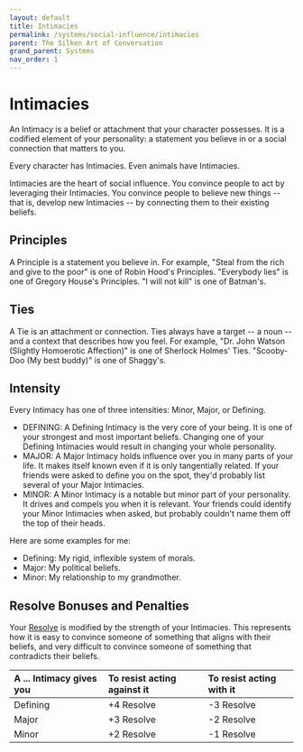 ```yaml
---
layout: default
title: Intimacies
permalink: /systems/social-influence/intimacies
parent: The Silken Art of Conversation
grand_parent: Systems
nav_order: 1
---
```


# Intimacies

An Intimacy is a belief or attachment that your character possesses. It is a
codified element of your personality: a statement you believe in or a social
connection that matters to you.

Every character has Intimacies. Even animals have Intimacies.

Intimacies are the heart of social influence. You convince people to act by
leveraging their Intimacies. You convince people to believe new things --
that is, develop new Intimacies -- by connecting them to their existing beliefs.

## Principles

A Principle is a statement you believe in. For example, "Steal from the rich and
give to the poor" is one of Robin Hood's Principles. "Everybody lies" is one of
Gregory House's Principles. "I will not kill" is one of Batman's.

## Ties

A Tie is an attachment or connection. Ties always have a target -- a noun -- and
a context that describes how you feel. For example, "Dr. John Watson
(Slightly Homoerotic Affection)" is one of Sherlock Holmes' Ties. "Scooby-Doo
(My best buddy)" is one of Shaggy's.

## Intensity

Every Intimacy has one of three intensities: Minor, Major, or Defining.

- DEFINING: A Defining Intimacy is the very core of your being. It is one of
  your strongest and most important beliefs. Changing one of your Defining
  Intimacies would result in changing your whole personality.
- MAJOR: A Major Intimacy holds influence over you in many parts of your life.
  It makes itself known even if it is only tangentially related. If your friends
  were asked to define you on the spot, they'd probably list several of your
  Major Intimacies.
- MINOR: A Minor Intimacy is a notable but minor part of your personality. It
  drives and compels you when it is relevant. Your friends could identify your
  Minor Intimacies when asked, but probably couldn't name them off the top of
  their heads.

Here are some examples for me:

- Defining: My rigid, inflexible system of morals.
- Major: My political beliefs.
- Minor: My relationship to my grandmother.

## Resolve Bonuses and Penalties

Your [Resolve](/venture/systems/social-influence/social-defenses#resolve) is
modified by the strength of your Intimacies. This represents how it is easy to
convince someone of something that aligns with their beliefs, and very difficult
to convince someone of something that contradicts their beliefs.

| A ... Intimacy gives you | To resist acting against it | To resist acting with it |
| :----------------------- | :-------------------------- | :----------------------- |
| Defining                 | +4 Resolve                  | -3 Resolve               |
| Major                    | +3 Resolve                  | -2 Resolve               |
| Minor                    | +2 Resolve                  | -1 Resolve               |
